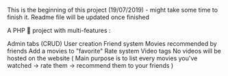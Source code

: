 This is the beginning of this project (19/07/2019) - might take some time to finish it. Readme file will be updated once finished

A PHP 🎥 project with multi-features :

Admin tabs (CRUD)
User creation
Friend system
Movies recommended by friends
Add a movies to "favorite"
Rate system
Video tags
No videos will be hosted on the website ( Main purpose is to list every movies you've watched -> rate them -> recommend them to your friends )
